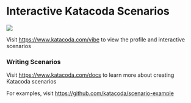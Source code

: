 # Interactive Katacoda Scenarios

[![](http://shields.katacoda.com/katacoda/vibe/count.svg)](https://www.katacoda.com/vibe "Get your profile on Katacoda.com")

Visit https://www.katacoda.com/vibe to view the profile and interactive scenarios

### Writing Scenarios
Visit https://www.katacoda.com/docs to learn more about creating Katacoda scenarios

For examples, visit https://github.com/katacoda/scenario-example
